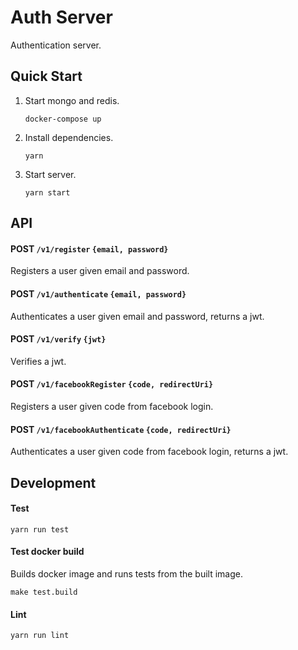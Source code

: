 # Auth Server

Authentication server.

## Quick Start

1. Start mongo and redis.

	```
	docker-compose up
	```

2. Install dependencies.

	```
	yarn
	```
	
3. Start server.

	```
	yarn start
	```

## API

#### POST `/v1/register` `{email, password}`

Registers a user given email and password.

#### POST `/v1/authenticate` `{email, password}`

Authenticates a user given email and password, returns a jwt.

#### POST `/v1/verify` `{jwt}`

Verifies a jwt.

#### POST `/v1/facebookRegister` `{code, redirectUri}`

Registers a user given code from facebook login.

#### POST `/v1/facebookAuthenticate` `{code, redirectUri}`

Authenticates a user given code from facebook login, returns a jwt.

## Development

#### Test

```
yarn run test
```

#### Test docker build

Builds docker image and runs tests from the built image.

```
make test.build
```

#### Lint

```
yarn run lint
```	